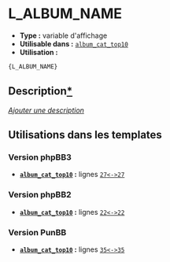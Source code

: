 # L_ALBUM_NAME
* __Type :__ variable d'affichage
* __Utilisable dans :__ [`album_cat_top10`](../tpl/album_cat_top10.md#readme)
* __Utilisation :__

```html
{L_ALBUM_NAME}
```

## Description[*](https://fa-tvars.appspot.com/var/L_ALBUM_NAME)
[*Ajouter une description*](https://fa-tvars.appspot.com/var/L_ALBUM_NAME)

## Utilisations dans les templates

### Version phpBB3
* __[`album_cat_top10`](../tpl/album_cat_top10.md#readme) :__ lignes [`27`](../src/prosilver/album_cat_top10.tpl#L27)[`<->`](../src/prosilver/album_cat_top10.tpl#L27-L27)[`27`](../src/prosilver/album_cat_top10.tpl#L27)

### Version phpBB2
* __[`album_cat_top10`](../tpl/album_cat_top10.md#readme) :__ lignes [`22`](../src/subsilver/album_cat_top10.tpl#L22)[`<->`](../src/subsilver/album_cat_top10.tpl#L22-L22)[`22`](../src/subsilver/album_cat_top10.tpl#L22)

### Version PunBB
* __[`album_cat_top10`](../tpl/album_cat_top10.md#readme) :__ lignes [`35`](../src/punbb/album_cat_top10.tpl#L35)[`<->`](../src/punbb/album_cat_top10.tpl#L35-L35)[`35`](../src/punbb/album_cat_top10.tpl#L35)

